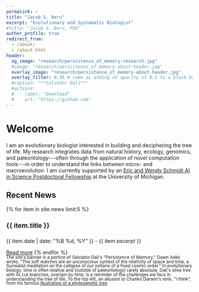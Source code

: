 ```yaml
---
permalink: /
title: "Jacob S. Berv"
excerpt: "Evolutionary and Systematic Biologist"
#title: "Jacob S. Berv, PhD"
author_profile: true
redirect_from: 
  - /about/
  - /about.html
header:
  og_image: "research/persistence_of_memory-research.jpg"
  #image: "research/persistence_of_memory-about-header.jpg"
  overlay_image: "research/persistence_of_memory-about-header.jpg"
  overlay_filter: 0.35 # same as adding an opacity of 0.5 to a black background
  #caption: "**Salvador Dalí**"
  #actions:
  #  - label: "Download"
  #    url: "https://github.com"
---
```


# Welcome

I am an evolutionary biologist interested in building and deciphering the tree of life. My research integrates data from natural history, ecology, genomics, and paleontology---often through the application of novel computation tools---in order to understand the links between micro- and macroevolution. I am currently supported by an [Eric and Wendy Schmidt AI in Science Postdoctoral Fellowship](https://midas.umich.edu/news/michigan-institute-for-data-science-announces-new-fellows/) at the University of Michigan.

## Recent News
{% for item in site.news limit:5 %}
  <h4 style="font-size: 1.25em;">{{ item.title }}</h4>
  <p>{{ item.date | date: "%B %d, %Y" }} - {{ item.excerpt }}</p>
  <a href="{{ item.url | prepend: site.baseurl }}">Read more</a>
{% endfor %}

<br>

<small style="line-height: 1 !important; display: block; margin: 0;">
The site's banner is a portion of Salvador Dali's "Persistence of Memory." Dawn Adès wrote, "The soft watches are an unconscious symbol of the relativity of space and time, a Surrealist meditation on the collapse of our notions of a fixed cosmic order." In evolutionary biology, time is often relative and (outside of paleontology) rarely absolute. Dalí's olive tree with its cut branches, overlain by time, is a reminder of the challenges we face in understanding the tree of life. To the top left, an allusion to Charles Darwin's note, "I think", from his famous <a href="https://www.amnh.org/exhibitions/darwin/the-idea-takes-shape/i-think">illustration of a phylogenetic tree</a>.
</small>